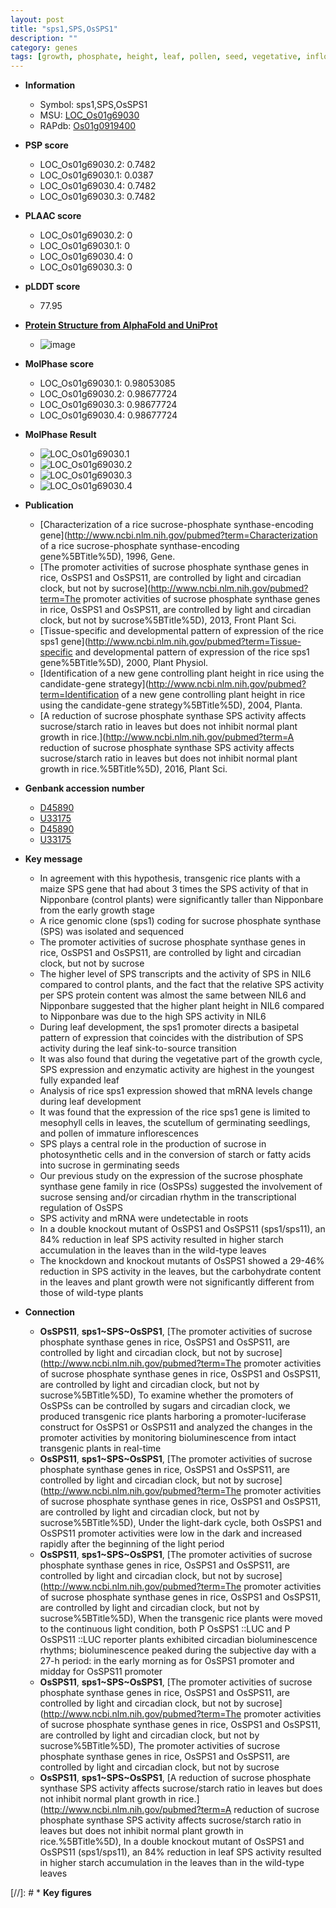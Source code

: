 ```yaml
---
layout: post
title: "sps1,SPS,OsSPS1"
description: ""
category: genes
tags: [growth, phosphate, height, leaf, pollen, seed, vegetative, inflorescence, leaf development, root, seedling, starch, plant growth]
---
```


* **Information**  
    + Symbol: sps1,SPS,OsSPS1  
    + MSU: [LOC_Os01g69030](http://rice.plantbiology.msu.edu/cgi-bin/ORF_infopage.cgi?orf=LOC_Os01g69030)  
    + RAPdb: [Os01g0919400](http://rapdb.dna.affrc.go.jp/viewer/gbrowse_details/irgsp1?name=Os01g0919400)  

* **PSP score**  
    + LOC_Os01g69030.2: 0.7482 
    + LOC_Os01g69030.1: 0.0387 
    + LOC_Os01g69030.4: 0.7482 
    + LOC_Os01g69030.3: 0.7482 

* **PLAAC score**  
    + LOC_Os01g69030.2: 0 
    + LOC_Os01g69030.1: 0 
    + LOC_Os01g69030.4: 0 
    + LOC_Os01g69030.3: 0 

* **pLDDT score**
    + 77.95

* **[Protein Structure from AlphaFold and UniProt](https://www.uniprot.org/uniprotkb/Q0JGK4/entry#structure)**
    + ![image](https://ricepsp.github.io/images/Q0/AF-Q0JGK4-F1.png)

* **MolPhase score**
    + LOC_Os01g69030.1: 0.98053085
    + LOC_Os01g69030.2: 0.98677724
    + LOC_Os01g69030.3: 0.98677724
    + LOC_Os01g69030.4: 0.98677724

* **MolPhase Result**
    + ![LOC_Os01g69030.1](https://304243504.github.io/Pictures/LOC_Os01g/LOC_Os01g69030.1.png)
    + ![LOC_Os01g69030.2](https://304243504.github.io/Pictures/LOC_Os01g/LOC_Os01g69030.2.png)
    + ![LOC_Os01g69030.3](https://304243504.github.io/Pictures/LOC_Os01g/LOC_Os01g69030.3.png)
    + ![LOC_Os01g69030.4](https://304243504.github.io/Pictures/LOC_Os01g/LOC_Os01g69030.4.png)

* **Publication**  
    + [Characterization of a rice sucrose-phosphate synthase-encoding gene](http://www.ncbi.nlm.nih.gov/pubmed?term=Characterization of a rice sucrose-phosphate synthase-encoding gene%5BTitle%5D), 1996, Gene.
    + [The promoter activities of sucrose phosphate synthase genes in rice, OsSPS1 and OsSPS11, are controlled by light and circadian clock, but not by sucrose](http://www.ncbi.nlm.nih.gov/pubmed?term=The promoter activities of sucrose phosphate synthase genes in rice, OsSPS1 and OsSPS11, are controlled by light and circadian clock, but not by sucrose%5BTitle%5D), 2013, Front Plant Sci.
    + [Tissue-specific and developmental pattern of expression of the rice sps1 gene](http://www.ncbi.nlm.nih.gov/pubmed?term=Tissue-specific and developmental pattern of expression of the rice sps1 gene%5BTitle%5D), 2000, Plant Physiol.
    + [Identification of a new gene controlling plant height in rice using the candidate-gene strategy](http://www.ncbi.nlm.nih.gov/pubmed?term=Identification of a new gene controlling plant height in rice using the candidate-gene strategy%5BTitle%5D), 2004, Planta.
    + [A reduction of sucrose phosphate synthase SPS activity affects sucrose/starch ratio in leaves but does not inhibit normal plant growth in rice.](http://www.ncbi.nlm.nih.gov/pubmed?term=A reduction of sucrose phosphate synthase SPS activity affects sucrose/starch ratio in leaves but does not inhibit normal plant growth in rice.%5BTitle%5D), 2016, Plant Sci.

* **Genbank accession number**  
    + [D45890](http://www.ncbi.nlm.nih.gov/nuccore/D45890)
    + [U33175](http://www.ncbi.nlm.nih.gov/nuccore/U33175)
    + [D45890](http://www.ncbi.nlm.nih.gov/nuccore/D45890)
    + [U33175](http://www.ncbi.nlm.nih.gov/nuccore/U33175)

* **Key message**  
    + In agreement with this hypothesis, transgenic rice plants with a maize SPS gene that had about 3 times the SPS activity of that in Nipponbare (control plants) were significantly taller than Nipponbare from the early growth stage
    + A rice genomic clone (sps1) coding for sucrose phosphate synthase (SPS) was isolated and sequenced
    + The promoter activities of sucrose phosphate synthase genes in rice, OsSPS1 and OsSPS11, are controlled by light and circadian clock, but not by sucrose
    + The higher level of SPS transcripts and the activity of SPS in NIL6 compared to control plants, and the fact that the relative SPS activity per SPS protein content was almost the same between NIL6 and Nipponbare suggested that the higher plant height in NIL6 compared to Nipponbare was due to the high SPS activity in NIL6
    + During leaf development, the sps1 promoter directs a basipetal pattern of expression that coincides with the distribution of SPS activity during the leaf sink-to-source transition
    + It was also found that during the vegetative part of the growth cycle, SPS expression and enzymatic activity are highest in the youngest fully expanded leaf
    + Analysis of rice sps1 expression showed that mRNA levels change during leaf development
    + It was found that the expression of the rice sps1 gene is limited to mesophyll cells in leaves, the scutellum of germinating seedlings, and pollen of immature inflorescences
    + SPS plays a central role in the production of sucrose in photosynthetic cells and in the conversion of starch or fatty acids into sucrose in germinating seeds
    + Our previous study on the expression of the sucrose phosphate synthase gene family in rice (OsSPSs) suggested the involvement of sucrose sensing and/or circadian rhythm in the transcriptional regulation of OsSPS
    + SPS activity and mRNA were undetectable in roots
    + In a double knockout mutant of OsSPS1 and OsSPS11 (sps1/sps11), an 84% reduction in leaf SPS activity resulted in higher starch accumulation in the leaves than in the wild-type leaves
    + The knockdown and knockout mutants of OsSPS1 showed a 29-46% reduction in SPS activity in the leaves, but the carbohydrate content in the leaves and plant growth were not significantly different from those of wild-type plants

* **Connection**  
    + __OsSPS11__, __sps1~SPS~OsSPS1__, [The promoter activities of sucrose phosphate synthase genes in rice, OsSPS1 and OsSPS11, are controlled by light and circadian clock, but not by sucrose](http://www.ncbi.nlm.nih.gov/pubmed?term=The promoter activities of sucrose phosphate synthase genes in rice, OsSPS1 and OsSPS11, are controlled by light and circadian clock, but not by sucrose%5BTitle%5D), To examine whether the promoters of OsSPSs can be controlled by sugars and circadian clock, we produced transgenic rice plants harboring a promoter-luciferase construct for OsSPS1 or OsSPS11 and analyzed the changes in the promoter activities by monitoring bioluminescence from intact transgenic plants in real-time
    + __OsSPS11__, __sps1~SPS~OsSPS1__, [The promoter activities of sucrose phosphate synthase genes in rice, OsSPS1 and OsSPS11, are controlled by light and circadian clock, but not by sucrose](http://www.ncbi.nlm.nih.gov/pubmed?term=The promoter activities of sucrose phosphate synthase genes in rice, OsSPS1 and OsSPS11, are controlled by light and circadian clock, but not by sucrose%5BTitle%5D), Under the light-dark cycle, both OsSPS1 and OsSPS11 promoter activities were low in the dark and increased rapidly after the beginning of the light period
    + __OsSPS11__, __sps1~SPS~OsSPS1__, [The promoter activities of sucrose phosphate synthase genes in rice, OsSPS1 and OsSPS11, are controlled by light and circadian clock, but not by sucrose](http://www.ncbi.nlm.nih.gov/pubmed?term=The promoter activities of sucrose phosphate synthase genes in rice, OsSPS1 and OsSPS11, are controlled by light and circadian clock, but not by sucrose%5BTitle%5D), When the transgenic rice plants were moved to the continuous light condition, both P OsSPS1 ::LUC and P OsSPS11 ::LUC reporter plants exhibited circadian bioluminescence rhythms; bioluminescence peaked during the subjective day with a 27-h period: in the early morning as for OsSPS1 promoter and midday for OsSPS11 promoter
    + __OsSPS11__, __sps1~SPS~OsSPS1__, [The promoter activities of sucrose phosphate synthase genes in rice, OsSPS1 and OsSPS11, are controlled by light and circadian clock, but not by sucrose](http://www.ncbi.nlm.nih.gov/pubmed?term=The promoter activities of sucrose phosphate synthase genes in rice, OsSPS1 and OsSPS11, are controlled by light and circadian clock, but not by sucrose%5BTitle%5D), The promoter activities of sucrose phosphate synthase genes in rice, OsSPS1 and OsSPS11, are controlled by light and circadian clock, but not by sucrose
    + __OsSPS11__, __sps1~SPS~OsSPS1__, [A reduction of sucrose phosphate synthase SPS activity affects sucrose/starch ratio in leaves but does not inhibit normal plant growth in rice.](http://www.ncbi.nlm.nih.gov/pubmed?term=A reduction of sucrose phosphate synthase SPS activity affects sucrose/starch ratio in leaves but does not inhibit normal plant growth in rice.%5BTitle%5D), In a double knockout mutant of OsSPS1 and OsSPS11 (sps1/sps11), an 84% reduction in leaf SPS activity resulted in higher starch accumulation in the leaves than in the wild-type leaves

[//]: # * **Key figures**  


